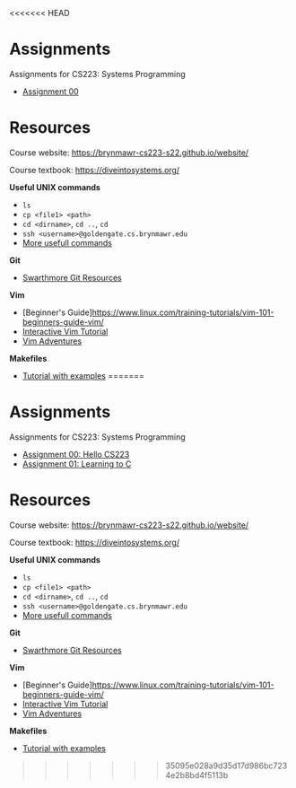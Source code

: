 <<<<<<< HEAD
# Assignments
Assignments for CS223: Systems Programming

* [Assignment 00](https://brynmawr-cs223-s22.github.io/website/assts/asst00.html)

# Resources

Course website: https://brynmawr-cs223-s22.github.io/website/

Course textbook: https://diveintosystems.org/

**Useful UNIX commands**

* `ls`
* `cp <file1> <path>`
* `cd <dirname>`, `cd ..`, `cd`
* `ssh <username>@goldengate.cs.brynmawr.edu`
* [More usefull commands](https://www.cs.swarthmore.edu/~newhall/unixhelp/howto_unixCommands.html)

**Git**

* [Swarthmore Git Resources](https://www.cs.swarthmore.edu/git/)

**Vim**

* [Beginner's Guide]https://www.linux.com/training-tutorials/vim-101-beginners-guide-vim/
* [Interactive Vim Tutorial](https://www.openvim.com/)
* [Vim Adventures](https://vim-adventures.com/)

**Makefiles**

* [Tutorial with examples](https://web.mit.edu/gnu/doc/html/make_2.html)
=======
# Assignments
Assignments for CS223: Systems Programming

* [Assignment 00: Hello CS223](https://brynmawr-cs223-s22.github.io/website/assts/asst00.html)
* [Assignment 01: Learning to C](https://brynmawr-cs223-s22.github.io/website/assts/asst01.html)

# Resources

Course website: https://brynmawr-cs223-s22.github.io/website/

Course textbook: https://diveintosystems.org/

**Useful UNIX commands**

* `ls`
* `cp <file1> <path>`
* `cd <dirname>`, `cd ..`, `cd`
* `ssh <username>@goldengate.cs.brynmawr.edu`
* [More usefull commands](https://www.cs.swarthmore.edu/~newhall/unixhelp/howto_unixCommands.html)

**Git**

* [Swarthmore Git Resources](https://www.cs.swarthmore.edu/git/)

**Vim**

* [Beginner's Guide]https://www.linux.com/training-tutorials/vim-101-beginners-guide-vim/
* [Interactive Vim Tutorial](https://www.openvim.com/)
* [Vim Adventures](https://vim-adventures.com/)

**Makefiles**

* [Tutorial with examples](https://web.mit.edu/gnu/doc/html/make_2.html)
>>>>>>> 35095e028a9d35d17d986bc7234e2b8bd4f5113b

